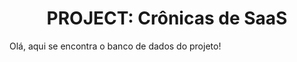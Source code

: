 <h1 align="center">PROJECT: Crônicas de SaaS</h1>

Olá, aqui se encontra o banco de dados do projeto!


